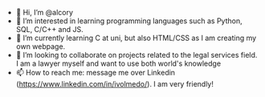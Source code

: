 - 👋 Hi, I’m @alcory
- 👀 I’m interested in learning programming languages such as Python, SQL, C/C++ and JS.
- 🌱 I’m currently learning C at uni, but also HTML/CSS as I am creating my own webpage.
- 💞️ I’m looking to collaborate on projects related to the legal services field. I am a lawyer myself and want to use both world's knowledge
- 📫 How to reach me: message me over Linkedin (https://www.linkedin.com/in/ivolmedo/). I am very friendly!

<!---
alcory/alcory is a ✨ special ✨ repository because its `README.md` (this file) appears on your GitHub profile.
You can click the Preview link to take a look at your changes.
--->
